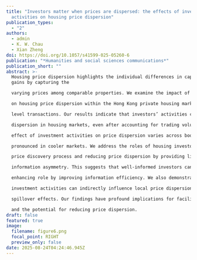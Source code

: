 ```yaml
---
title: "Investors matter when prices are dispersed: the effects of investor
  activities on housing price dispersion"
publication_types:
  - "2"
authors:
  - admin
  - K. W. Chau
  - Xian Zheng
doi: https://doi.org/10.1057/s41599-025-05260-6
publication: "*Humanities and social sciences communications*"
publication_short: ""
abstract: >-
  Housing price dispersion highlights the individual differences in capital
  gains by capturing the

  varying prices among comparable properties. We examine the impact of investors’ activities

  on housing price dispersion within the Hong Kong private housing market, based on micro-

  level transactions. Our results indicate that investors’ activities can significantly lower price

  dispersion in housing markets, even after accounting for trading volumes. The reduction

  effect of investment activities on price dispersion varies across boom-bust cycles, being more

  pronounced in cooler markets. We address the roles of housing investors in facilitating the

  price discovery process and reducing price dispersion by providing liquidity and mitigating

  information asymmetry. This suggests that well-informed investors can play a welfare-

  enhancing role by improving information efficiency. We also demonstrate that nearby

  investment activities can indirectly influence local price dispersion through information

  spillover effects. Our findings have profound implications for facilitating information efficiency

  and the potential for reducing price dispersion.
draft: false
featured: true
image:
  filename: figure6.png
  focal_point: RIGHT
  preview_only: false
date: 2025-08-24T04:24:46.945Z
---
```

